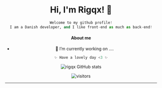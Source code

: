 <h1 align="center">Hi, I'm Rigqx! 👋</h1>
<div align="center">
 
```python
Welcome to my github profile!
I am a Danish developer, and I like front-end as much as back-end!
```

</div>
<div align="center">
 
#### About me

</h1>

- 🔭 I’m currently working on ....


```python
✨ Have a lovely day <3 ✨
```

![rigqx GitHub stats](https://github-readme-stats.vercel.app/api?username=rigqx&show_icons=true&theme=radical)

![visitors](https://visitor-badge.laobi.icu/badge?page_id=rigqx.rigqx)

***
